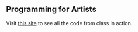## Programming for Artists

Visit [this site](jeremymuller-ufl.github.io/programming-for-artists/) to see all the code from class in action.
